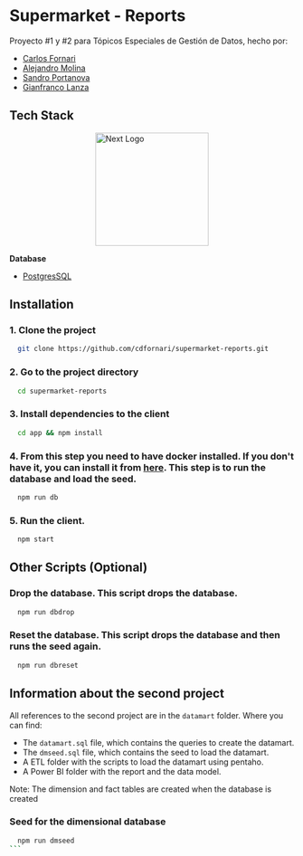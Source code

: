 # Supermarket - Reports

Proyecto #1 y #2 para Tópicos Especiales de Gestión de Datos, hecho por:
- [Carlos Fornari](https://github.com/cdfornari)
- [Alejandro Molina](https://github.com/Alejo-FM)
- [Sandro Portanova](https://github.com/Sspa1)
- [Gianfranco Lanza](https://github.com/GianL22)

## Tech Stack
<p style="display:flex; align-content:center; justify-content:center; width: 100%">
  <a href="https://nextjs.org/" target="blank"><img src="https://cdn.worldvectorlogo.com/logos/next-js.svg" width="200" alt="Next Logo" /></a>
</p>

**Database**
+ [PostgresSQL](https://www.postgresql.org/)

## Installation

### 1. Clone the project
```bash
  git clone https://github.com/cdfornari/supermarket-reports.git
```

### 2. Go to the project directory
```bash
  cd supermarket-reports
```

### 3. Install dependencies to the client
```bash
  cd app && npm install
```

### 4. From this step you need to have docker installed. If you don't have it, you can install it from [here](https://docs.docker.com/get-docker/). This step is to run the database and load the seed.
```bash
  npm run db
```

### 5. Run the client.
```bash
  npm start
```

## Other Scripts (Optional)

### Drop the database. This script drops the database.
```bash
  npm run dbdrop
```

### Reset the database. This script drops the database and then runs the seed again.
```bash
  npm run dbreset
```

## Information about the second project

All references to the second project are in the `datamart` folder. Where you can find:
- The `datamart.sql` file, which contains the queries to create the datamart.
- The `dmseed.sql` file, which contains the seed to load the datamart.
- A ETL folder with the scripts to load the datamart using pentaho.
- A Power BI folder with the report and the data model.

Note: The dimension and fact tables are created when the database is created

### Seed for the dimensional database
````bash
  npm run dmseed
```